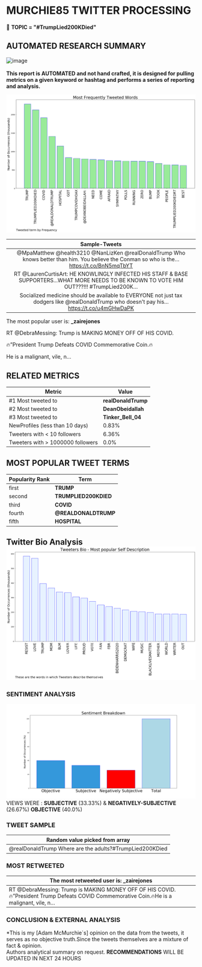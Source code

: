 # MURCHIE85 TWITTER PROCESSING 
&#x1F34E; **TOPIC = "#TrumpLied200KDied"**

## AUTOMATED RESEARCH SUMMARY

![image](https://marketingplatform.google.com/about/static/images/gmp/analytics-smb-benefit.jpg)
<br></br>
<b> This report is AUTOMATED and not hand crafted, it is designed for pulling metrics on a given keyword or hashtag and performs a series of reporting and analysis.</b>



![image](TWEETS.png)



|                **Sample-Tweets**        |
| :-------------: |
| @MpaMatthew @health3210 @NanLizKen @realDonaldTrump Who knows better than him. You believe the Conman so who is the… https://t.co/BnN5mqTbYT |
| RT @LaurenCurtisArt: HE KNOWLINGLY INFECTED HIS STAFF &amp; BASE SUPPORTERS...WHAT MORE NEEDS TO BE KNOWN TO VOTE HIM OUT???!!!  #TrumpLied200K… |
| Socialized medicine should be available to EVERYONE not just tax dodgers like @realDonaldTrump who doesn't pay his… https://t.co/u4mGHwDaPK |

The most popular user is: **_zairejones**
<div class="alert alert-block alert-danger"> RT @DebraMessing: Trump is MAKING MONEY OFF OF HIS COVID.

🔥”President Trump Defeats COVID Commemorative Coin.🔥

He is a malignant, vile, n…</div>

## RELATED METRICS<br>
| Metric | Value |
| ------------- | ------------- |
| #1 Most tweeted to  | **realDonaldTrump** |
| #2 Most tweeted to  | **DeanObeidallah** |
| #3 Most tweeted to  | **Tinker_Bell_04** |
| NewProfiles (less than 10 days) | 0.83%  |
| Tweeters with < 10 followers  | 6.36%|
| Tweeters with > 1000000 followers  | 0.0%  |



## MOST POPULAR TWEET TERMS 


| Popularity Rank  | Term |
| ------------- | ------------- |
| first  | **TRUMP**  |
| second  | **TRUMPLIED200KDIED**  |
| third  | **COVID** |
| fourth  | **@REALDONALDTRUMP**  |
| fifth  | **HOSPITAL**  |


## Twitter Bio Analysis![image](BIO.png)
### SENTIMENT ANALYSIS
![image](sentiment.png)
VIEWS WERE : **SUBJECTIVE**  (33.33%) & **NEGATIVELY-SUBJECTIVE** (26.67%) **OBJECTIVE** (40.0%)

### TWEET SAMPLE 
| Random value picked from array |
| ------------- |
|@realDonaldTrump Where are the adults?#TrumpLied200KDied |

### MOST RETWEETED 

| The most retweeted user is: **_zairejones**  |
| ------------- |
| RT @DebraMessing: Trump is MAKING MONEY OFF OF HIS COVID.🔥”President Trump Defeats COVID Commemorative Coin.🔥He is a malignant, vile, n… |

### CONCLUSION & EXTERNAL ANALYSIS

*This is my [Adam McMurchie`s] opinion on the data from the tweets, it serves as no objective truth.Since the tweets themselves are a mixture of fact & opinion.<br>
Authors analytical summary on request.
**RECOMMENDATIONS** WILL BE UPDATED IN NEXT  24 HOURS <br>